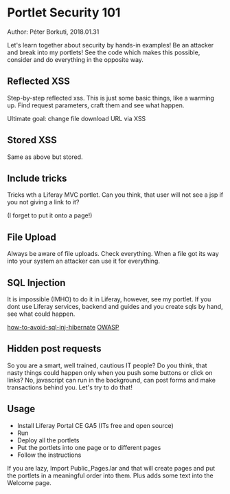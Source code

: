 # Portlet Security 101

Author: Péter Borkuti, 2018.01.31

Let's learn together about security by hands-in examples! Be an attacker and break into my portlets! See the code which makes this possible, consider and do everything in the opposite way.

## Reflected XSS

Step-by-step reflected xss. This is just some basic things, like a warming up. Find request parameters, craft them and see what happen.

Ultimate goal: change file download URL via XSS

## Stored XSS

Same as above but stored.

## Include tricks

Tricks wth a Liferay MVC portlet. Can you think, that user will not see a jsp if you not giving a link to it?

(I forget to put it onto a page!)

## File Upload

Always be aware of file uploads. Check everything. When a file got its way into your system an attacker can use it for everything.

## SQL Injection

It is impossible (IMHO) to do it in Liferay, however, see my portlet. If you dont use Liferay services, backend and guides and you create sqls by hand, see what could happen.

[how-to-avoid-sql-inj-hibernate](http://blog.harpoontech.com/2008/10/how-to-avoid-sql-injection-in-hibernate.html)
[OWASP](https://www.owasp.org/index.php/Hibernate)


## Hidden post requests 

So you are a smart, well trained, cautious IT people? Do you think, that nasty things could happen only when you push some buttons or click on links? No, javascript can run in the background, can post forms and make transactions behind you. Let's try to do that!

## Usage

* Install Liferay Portal CE GA5 (ITs free and open source)
* Run
* Deploy all the portlets
* Put the portlets into one page or to different pages
* Follow the instructions

If you are lazy, Import Public_Pages.lar and that will create pages and put the portlets in a meaningful order into them. Plus adds some text into the Welcome page.